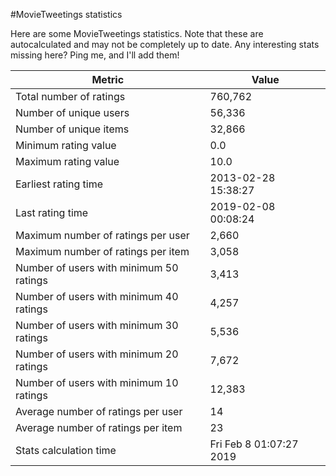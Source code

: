 #MovieTweetings statistics

Here are some MovieTweetings statistics. Note that these are autocalculated and may not be completely up to date. Any interesting stats missing here? Ping me, and I'll add them!

Metric | Value
--- | ---
Total number of ratings                 | 760,762
Number of unique users                  | 56,336
Number of unique items                  | 32,866
Minimum rating value                    | 0.0
Maximum rating value                    | 10.0
Earliest rating time                    | 2013-02-28 15:38:27
Last rating time                        | 2019-02-08 00:08:24
Maximum number of ratings per user      | 2,660
Maximum number of ratings per item      | 3,058
Number of users with minimum 50 ratings | 3,413
Number of users with minimum 40 ratings | 4,257
Number of users with minimum 30 ratings | 5,536
Number of users with minimum 20 ratings | 7,672
Number of users with minimum 10 ratings | 12,383
Average number of ratings per user      | 14
Average number of ratings per item      | 23
Stats calculation time                  | Fri Feb  8 01:07:27 2019

